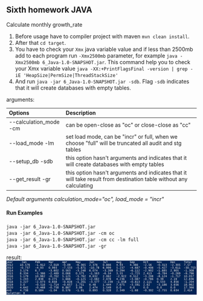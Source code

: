 ## Sixth homework JAVA
Calculate monthly growth_rate

1. Before usage have to compiler project with maven `mvn clean install`. 
2. After that `cd target`.
3. You have to check your `Xmx` java variable value and if less than 2500mb add to each program run 
    `-Xmx2500mb` parameter, for example `java -Xmx2500mb 6_Java-1.0-SNAPSHOT.jar`. 
   This command help you to check your Xmx variable value `java -XX:+PrintFlagsFinal -version | grep -iE 'HeapSize|PermSize|ThreadStackSize'`
4. And run `java -jar 6_Java-1.0-SNAPSHOT.jar -sdb`.  Flag `-sdb`  indicates that it will create databases with empty tables.

arguments:  

Options                | Description
:----------------------|:---------------------------------------------------
--calculation_mode -cm | can be open-close as "oc" or close-close as "cc"
--load_mode -lm        | set load mode, can be "incr" or full, when we choose "full" will be truncated all audit and stg tables
--setup_db -sdb        | this option hasn't arguments and indicates that it will create databases with empty tables
--get_result -gr       | this option hasn't arguments and indicates that it will take result from destination table without any calculating


*Default arguments calculation_mode="oc", load_mode = "incr"*

#### Run Examples
`java -jar 6_Java-1.0-SNAPSHOT.jar`   
`java -jar 6_Java-1.0-SNAPSHOT.jar -cm oc`  
`java -jar 6_Java-1.0-SNAPSHOT.jar -cm cc -lm full`  
`java -jar 6_Java-1.0-SNAPSHOT.jar -gr`  

result:  
![results](screenshots/java_results.jpg)

